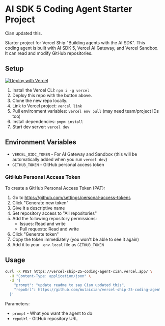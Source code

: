 # AI SDK 5 Coding Agent Starter Project

Cian updated this.

Starter project for Vercel Ship "Building agents with the AI SDK". This coding agent is built with AI SDK 5, Vercel AI Gateway, and Vercel Sandbox. It can read and modify GitHub repositories.

## Setup

[![Deploy with Vercel](https://vercel.com/button)](https://vercel.com/new/clone?repository-url=https%3A%2F%2Fgithub.com%2Fvercel-labs%2Fship-25-agents-workshop-starter&project-name=vercel-ship-25-coding-agent&repository-name=vercel-ship-25-coding-agent&demo-title=Ship%202025%20Agents%20Workshop%20Companion%20Site&demo-url=https%3A%2F%2Fship-25-agents-workshop.vercel.app%2Fdocs)

1. Install the Vercel CLI: `npm i -g vercel`
1. Deploy this repo with the button above.
1. Clone the new repo locally.
1. Link to Vercel project: `vercel link`
1. Pull environment variables: `vercel env pull` (may need team/project IDs too)
1. Install dependencies: `pnpm install`
1. Start dev server: `vercel dev`

## Environment Variables

- `VERCEL_OIDC_TOKEN` - For AI Gateway and Sandbox (this will be automatically added when you run `vercel dev`)
- `GITHUB_TOKEN` - GitHub personal access token

### GitHub Personal Access Token

To create a GitHub Personal Access Token (PAT):

1. Go to https://github.com/settings/personal-access-tokens
2. Click "Generate new token"
3. Give it a descriptive name
4. Set repository access to "All repositories"
5. Add the following repository permissions:
   - Issues: Read and write
   - Pull requests: Read and write
6. Click "Generate token"
7. Copy the token immediately (you won't be able to see it again)
8. Add it to your `.env.local` file as `GITHUB_TOKEN`

## Usage

```bash
curl -X POST https://vercel-ship-25-coding-agent-cian.vercel.app/ \
  -H "Content-Type: application/json" \
  -d '{
    "prompt": "update readme to say Cian updated this",
    "repoUrl": https://github.com/mutaician/vercel-ship-25-coding-agent"
  }'
```

Parameters:

- `prompt` - What you want the agent to do
- `repoUrl` - GitHub repository URL